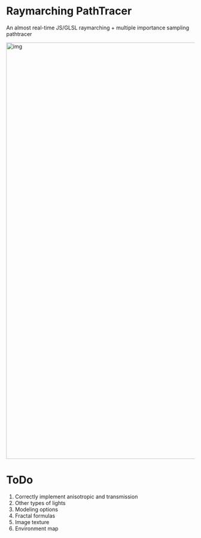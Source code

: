 # Raymarching PathTracer
 An almost real-time JS/GLSL raymarching + multiple importance sampling pathtracer

<img width="1111" alt="img" src="https://github.com/user-attachments/assets/a8f88afa-ab82-4482-8535-11d1cedd357f" />



# ToDo

 1. Correctly implement anisotropic and transmission
 2. Other types of lights
 3. Modeling options
 4. Fractal formulas
 5. Image texture
 6. Environment map


